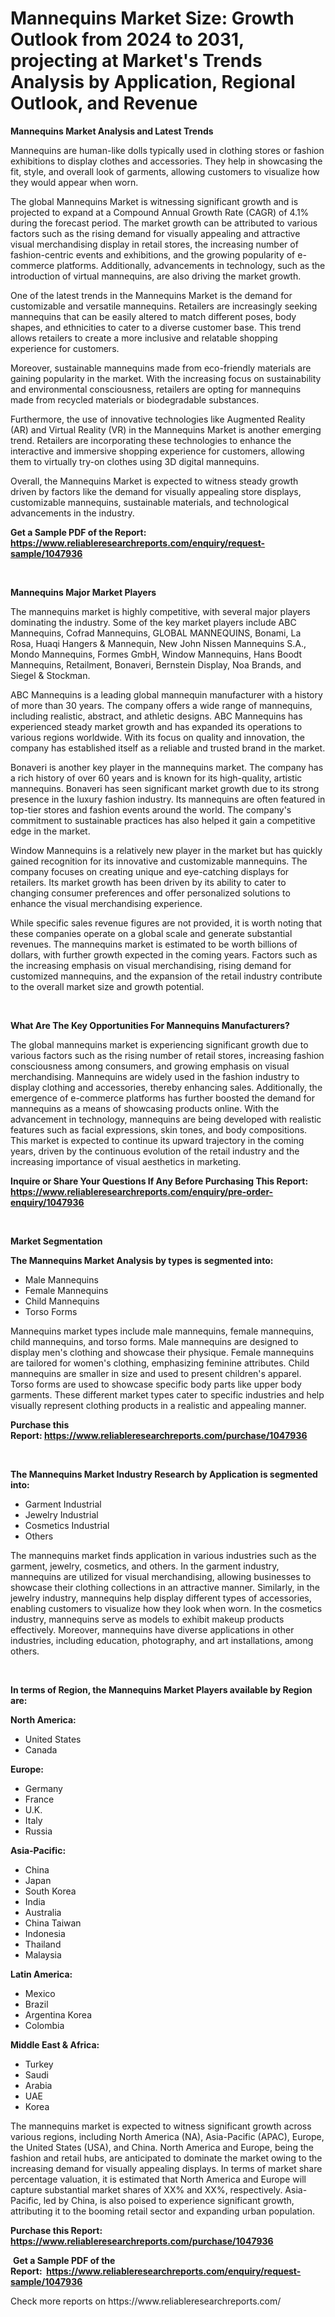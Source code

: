 <p><h1>Mannequins Market Size: Growth Outlook from 2024 to 2031, projecting at Market's Trends Analysis by Application, Regional Outlook, and Revenue</h1></p><p><strong>Mannequins Market Analysis and Latest Trends</strong></p>
<p><p>Mannequins are human-like dolls typically used in clothing stores or fashion exhibitions to display clothes and accessories. They help in showcasing the fit, style, and overall look of garments, allowing customers to visualize how they would appear when worn.</p><p>The global Mannequins Market is witnessing significant growth and is projected to expand at a Compound Annual Growth Rate (CAGR) of 4.1% during the forecast period. The market growth can be attributed to various factors such as the rising demand for visually appealing and attractive visual merchandising display in retail stores, the increasing number of fashion-centric events and exhibitions, and the growing popularity of e-commerce platforms. Additionally, advancements in technology, such as the introduction of virtual mannequins, are also driving the market growth.</p><p>One of the latest trends in the Mannequins Market is the demand for customizable and versatile mannequins. Retailers are increasingly seeking mannequins that can be easily altered to match different poses, body shapes, and ethnicities to cater to a diverse customer base. This trend allows retailers to create a more inclusive and relatable shopping experience for customers.</p><p>Moreover, sustainable mannequins made from eco-friendly materials are gaining popularity in the market. With the increasing focus on sustainability and environmental consciousness, retailers are opting for mannequins made from recycled materials or biodegradable substances.</p><p>Furthermore, the use of innovative technologies like Augmented Reality (AR) and Virtual Reality (VR) in the Mannequins Market is another emerging trend. Retailers are incorporating these technologies to enhance the interactive and immersive shopping experience for customers, allowing them to virtually try-on clothes using 3D digital mannequins.</p><p>Overall, the Mannequins Market is expected to witness steady growth driven by factors like the demand for visually appealing store displays, customizable mannequins, sustainable materials, and technological advancements in the industry.</p></p>
<p><strong>Get a Sample PDF of the Report:&nbsp; <a href="https://www.reliableresearchreports.com/enquiry/request-sample/1047936">https://www.reliableresearchreports.com/enquiry/request-sample/1047936</a></strong></p>
<p>&nbsp;</p>
<p><strong>Mannequins Major Market Players</strong></p>
<p><p>The mannequins market is highly competitive, with several major players dominating the industry. Some of the key market players include ABC Mannequins, Cofrad Mannequins, GLOBAL MANNEQUINS, Bonami, La Rosa, Huaqi Hangers & Mannequin, New John Nissen Mannequins S.A., Mondo Mannequins, Formes GmbH, Window Mannequins, Hans Boodt Mannequins, Retailment, Bonaveri, Bernstein Display, Noa Brands, and Siegel & Stockman.</p><p>ABC Mannequins is a leading global mannequin manufacturer with a history of more than 30 years. The company offers a wide range of mannequins, including realistic, abstract, and athletic designs. ABC Mannequins has experienced steady market growth and has expanded its operations to various regions worldwide. With its focus on quality and innovation, the company has established itself as a reliable and trusted brand in the market.</p><p>Bonaveri is another key player in the mannequins market. The company has a rich history of over 60 years and is known for its high-quality, artistic mannequins. Bonaveri has seen significant market growth due to its strong presence in the luxury fashion industry. Its mannequins are often featured in top-tier stores and fashion events around the world. The company's commitment to sustainable practices has also helped it gain a competitive edge in the market.</p><p>Window Mannequins is a relatively new player in the market but has quickly gained recognition for its innovative and customizable mannequins. The company focuses on creating unique and eye-catching displays for retailers. Its market growth has been driven by its ability to cater to changing consumer preferences and offer personalized solutions to enhance the visual merchandising experience.</p><p>While specific sales revenue figures are not provided, it is worth noting that these companies operate on a global scale and generate substantial revenues. The mannequins market is estimated to be worth billions of dollars, with further growth expected in the coming years. Factors such as the increasing emphasis on visual merchandising, rising demand for customized mannequins, and the expansion of the retail industry contribute to the overall market size and growth potential.</p></p>
<p>&nbsp;</p>
<p><strong>What Are The Key Opportunities For Mannequins Manufacturers?</strong></p>
<p><p>The global mannequins market is experiencing significant growth due to various factors such as the rising number of retail stores, increasing fashion consciousness among consumers, and growing emphasis on visual merchandising. Mannequins are widely used in the fashion industry to display clothing and accessories, thereby enhancing sales. Additionally, the emergence of e-commerce platforms has further boosted the demand for mannequins as a means of showcasing products online. With the advancement in technology, mannequins are being developed with realistic features such as facial expressions, skin tones, and body compositions. This market is expected to continue its upward trajectory in the coming years, driven by the continuous evolution of the retail industry and the increasing importance of visual aesthetics in marketing.</p></p>
<p><strong>Inquire or Share Your Questions If Any Before Purchasing This Report: <a href="https://www.reliableresearchreports.com/enquiry/pre-order-enquiry/1047936">https://www.reliableresearchreports.com/enquiry/pre-order-enquiry/1047936</a></strong></p>
<p>&nbsp;</p>
<p><strong>Market Segmentation</strong></p>
<p><strong>The Mannequins Market Analysis by types is segmented into:</strong></p>
<p><ul><li>Male Mannequins</li><li>Female Mannequins</li><li>Child Mannequins</li><li>Torso Forms</li></ul></p>
<p><p>Mannequins market types include male mannequins, female mannequins, child mannequins, and torso forms. Male mannequins are designed to display men's clothing and showcase their physique. Female mannequins are tailored for women's clothing, emphasizing feminine attributes. Child mannequins are smaller in size and used to present children's apparel. Torso forms are used to showcase specific body parts like upper body garments. These different market types cater to specific industries and help visually represent clothing products in a realistic and appealing manner.</p></p>
<p><strong>Purchase this Report:&nbsp;<a href="https://www.reliableresearchreports.com/purchase/1047936">https://www.reliableresearchreports.com/purchase/1047936</a></strong></p>
<p>&nbsp;</p>
<p><strong>The Mannequins Market Industry Research by Application is segmented into:</strong></p>
<p><ul><li>Garment Industrial</li><li>Jewelry Industrial</li><li>Cosmetics Industrial</li><li>Others</li></ul></p>
<p><p>The mannequins market finds application in various industries such as the garment, jewelry, cosmetics, and others. In the garment industry, mannequins are utilized for visual merchandising, allowing businesses to showcase their clothing collections in an attractive manner. Similarly, in the jewelry industry, mannequins help display different types of accessories, enabling customers to visualize how they look when worn. In the cosmetics industry, mannequins serve as models to exhibit makeup products effectively. Moreover, mannequins have diverse applications in other industries, including education, photography, and art installations, among others.</p></p>
<p>&nbsp;</p>
<p><strong>In terms of Region, the Mannequins Market Players available by Region are:</strong></p>
<p>
    <p> <strong> North America: </strong>
        <ul>
            <li>United States</li>
            <li>Canada</li>
        </ul>
        </p> 
    <p> <strong> Europe: </strong>
        <ul>
            <li>Germany</li>
            <li>France</li>
            <li>U.K.</li>
            <li>Italy</li>
            <li>Russia</li>
        </ul>
        </p> 
    <p> <strong> Asia-Pacific: </strong>
        <ul>
            <li>China</li>
            <li>Japan</li>
            <li>South Korea</li>
            <li>India</li>
            <li>Australia</li>
            <li>China Taiwan</li>
            <li>Indonesia</li>
            <li>Thailand</li>
            <li>Malaysia</li>
        </ul>
        </p> 
    <p> <strong> Latin America: </strong>
        <ul>
            <li>Mexico</li>
            <li>Brazil</li>
            <li>Argentina Korea</li>
            <li>Colombia</li>
        </ul>
        </p> 
    <p> <strong> Middle East & Africa: </strong>
        <ul>
            <li>Turkey</li>
            <li>Saudi</li>
            <li>Arabia</li>
            <li>UAE</li>
            <li>Korea</li>
        </ul>
    </p>
    </p>
<p><p>The mannequins market is expected to witness significant growth across various regions, including North America (NA), Asia-Pacific (APAC), Europe, the United States (USA), and China. North America and Europe, being the fashion and retail hubs, are anticipated to dominate the market owing to the increasing demand for visually appealing displays. In terms of market share percentage valuation, it is estimated that North America and Europe will capture substantial market shares of XX% and XX%, respectively. Asia-Pacific, led by China, is also poised to experience significant growth, attributing it to the booming retail sector and expanding urban population.</p></p>
<p><strong>Purchase this Report: <a href="https://www.reliableresearchreports.com/purchase/1047936">https://www.reliableresearchreports.com/purchase/1047936</a></strong></p>
<p>&nbsp;<strong>Get a Sample PDF of the Report:&nbsp;&nbsp;<a href="https://www.reliableresearchreports.com/enquiry/request-sample/1047936">https://www.reliableresearchreports.com/enquiry/request-sample/1047936</a></strong></p>
<p><strong></strong></p>
<p>Check more reports on https://www.reliableresearchreports.com/</p>